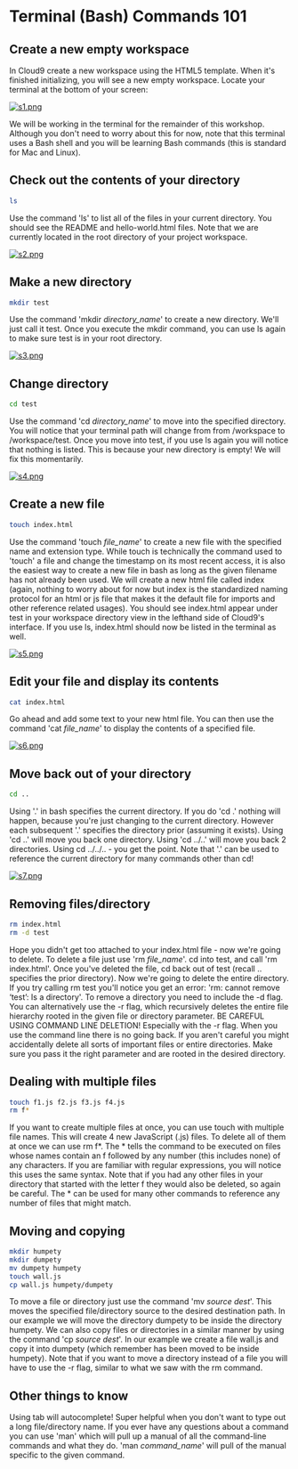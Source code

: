 Terminal (Bash) Commands 101
============================

## Create a new empty workspace
In Cloud9 create a new workspace using the HTML5 template. When it's finished initializing, you will see a new empty workspace. Locate your terminal at the bottom of your screen:

[![s1.png](https://s4.postimg.org/vj4j5npn1/image.png)](https://postimg.org/image/3vrtrk4g9/)

 We will be working in the terminal for the remainder of this workshop. Although you don't need to worry about this for now, note that this terminal uses a Bash shell and you will be learning Bash commands (this is standard for Mac and Linux).

## Check out the contents of your directory
```bash
ls
```
Use the command 'ls' to list all of the files in your current directory. You should see the README and hello-world.html files. Note that we are currently located in the root directory of your project workspace.

[![s2.png](https://s10.postimg.org/luu2jymjd/image.png)](https://postimg.org/image/5wlcttsb9/)

## Make a new directory
```bash
mkdir test
```
Use the command 'mkdir *directory_name*' to create a new directory. We'll just call it test. Once you execute the mkdir command, you can use ls again to make sure test is in your root directory.

[![s3.png](https://s30.postimg.org/kyvxrpf69/image.png)](https://postimg.org/image/jwlr95wct/)

## Change directory
```bash
cd test
```
Use the command 'cd *directory_name*' to move into the specified directory. You will notice that your terminal path will change from from /workspace to /workspace/test. Once you move into test, if you use ls again you will notice that nothing is listed. This is because your new directory is empty! We will fix this momentarily.

[![s4.png](https://s11.postimg.org/56h7mz8c3/image.png)](https://postimg.org/image/nyt2qk4q7/)

## Create a new file
```bash
touch index.html
```
Use the command 'touch *file_name*' to create a new file with the specified name and extension type. While touch is technically the command used to 'touch' a file and change the timestamp on its most recent access, it is also the easiest way to create a new file in bash as long as the given filename has not already been used. We will create a new html file called index (again, nothing to worry about for now but index is the standardized naming protocol for an html or js file that makes it the default file for imports and other reference related usages). You should see index.html appear under test in your workspace directory view in the lefthand side of Cloud9's interface. If you use ls, index.html should now be listed in the terminal as well.

[![s5.png](https://s10.postimg.org/v8uv1y6qx/image.png)](https://postimg.org/image/4b0y07m3p/)

## Edit your file and display its contents
```bash
cat index.html
```
Go ahead and add some text to your new html file. You can then use the command 'cat *file_name*' to display the contents of a specified file.

[![s6.png](https://s30.postimg.org/xqgq9li4h/image.png)](https://postimg.org/image/8x768xz3x/)

## Move back out of your directory
```bash
cd ..
```
Using '.' in bash specifies the current directory. If you do 'cd .' nothing will happen, because you're just changing to the current directory. However each subsequent '.' specifies the directory prior (assuming it exists). Using 'cd ..' will move you back one directory. Using 'cd ../..' will move you back 2 directories. Using cd ../../.. - you get the point. Note that '.' can be used to reference the current directory for many commands other than cd!

[![s7.png](https://s18.postimg.org/svhfdisrd/image.png)](https://postimg.org/image/bi74ynxg5/)

## Removing files/directory
```bash
rm index.html
rm -d test
```
Hope you didn't get too attached to your index.html file - now we're going to delete. To delete a file just use 'rm *file_name*'. cd into test, and call 'rm index.html'. Once you've deleted the file, cd back out of test (recall .. specifies the prior directory). Now we're going to delete the entire directory. If you try calling rm test you'll notice you get an error: 'rm: cannot remove ‘test’: Is a directory'. To remove a directory you need to include the -d flag. You can alternatively use the -r flag, which recursively deletes the entire file hierarchy rooted in the given file or directory parameter. BE CAREFUL USING COMMAND LINE DELETION! Especially with the -r flag. When you use the command line there is no going back. If you aren't careful you might accidentally delete all sorts of important files or entire directories. Make sure you pass it the right parameter and are rooted in the desired directory.

## Dealing with multiple files
```bash
touch f1.js f2.js f3.js f4.js
rm f*
```
If you want to create multiple files at once, you can use touch with multiple file names. This will create 4 new JavaScript (.js) files.  To delete all of them at once we can use rm f\*. The \* tells the command to be executed on files whose names contain an f followed by any number (this includes none) of any characters. If you are familiar with regular expressions, you will notice this uses the same syntax. Note that if you had any other files in your directory that started with the letter f they would also be deleted, so again be careful. The * can be used for many other commands to reference any number of files that might match.

## Moving and copying
```bash
mkdir humpety
mkdir dumpety
mv dumpety humpety
touch wall.js
cp wall.js humpety/dumpety
```
To move a file or directory just use the command 'mv *source* *dest*'. This moves the specified file/directory source to the desired destination path. In our example we will move the directory dumpety to be inside the directory humpety. We can also copy files or directories in a similar manner by using the command 'cp *source* *dest*'. In our example we create a file wall.js and copy it into dumpety (which remember has been moved to be inside humpety). Note that if you want to move a directory instead of a file you will have to use the -r flag, similar to what we saw with the rm command.

## Other things to know
Using tab will autocomplete! Super helpful when you don't want to type out a long file/directory name. If you ever have any questions about a command you can use 'man' which will pull up a manual of all the command-line commands and what they do. 'man *command_name*' will pull of the manual specific to the given command.
